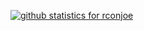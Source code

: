 [![github statistics for rconjoe](https://stats.rconjoe.com/api?username=rconjoe)](https://github.com/rconjoe/ghstats)
